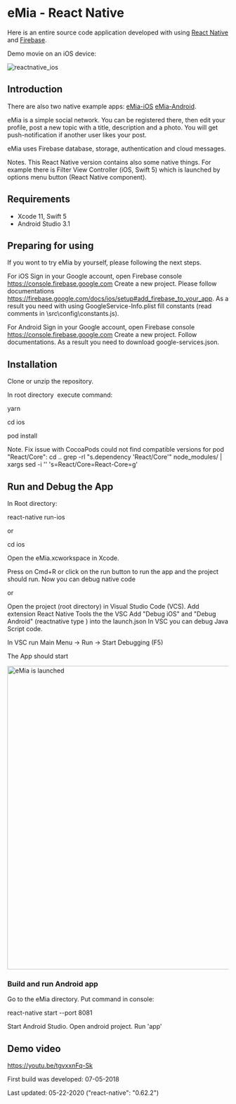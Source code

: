 # eMia - React Native

Here is an entire source code application developed with using [React Native](https://facebook.github.io/react-native/docs/getting-started.html) and [Firebase](https://firebase.google.com/docs/).

Demo movie on an iOS device: 

![reactnative_ios](https://user-images.githubusercontent.com/2775621/40759771-2bb84a6e-649c-11e8-86b2-be6e8ed46ad1.gif)

## Introduction

There are also two native example apps:
[eMia-iOS](https://github.com/SKrotkih/eMia-iOS)
[eMia-Android](https://github.com/SKrotkih/eMia-Android).

eMia is a simple social network. 
You can be registered there, then edit your profile, post a new topic with a title, description and a photo.
You will get  push-notification if another user likes your post.

eMia uses Firebase database, storage, authentication and cloud messages.

Notes. This React Native version contains also some native things. For example there is Filter View Controller (iOS, Swift 5) which is launched by options menu button (React Native  component).  

## Requirements

- Xcode 11, Swift 5
- Android Studio 3.1

## Preparing for using

If you wont to try eMia by yourself, please following the next steps.

For iOS
Sign in your Google account, open Firebase console https://console.firebase.google.com
Create a new project. Please follow documentations https://firebase.google.com/docs/ios/setup#add_firebase_to_your_app.
As a result you need with using GoogleService-Info.plist fill constants (read comments in \src\config\constants.js).

For Android
Sign in your Google account, open Firebase console https://console.firebase.google.com
Create a new project. Follow documentations. As a result you need to download google-services.json.

## Installation

Clone or unzip the repository.

In root directory  execute command:

yarn

cd ios

pod install

Note. Fix issue with CocoaPods could not find compatible versions for pod "React/Core":
cd ..
grep -rl "s.dependency 'React/Core'" node_modules/ | xargs sed -i '' 's=React/Core=React-Core=g'

## Run and Debug the App

In Root directory:

react-native run-ios

or

cd ios

Open the eMia.xcworkspace in Xcode.

Press on Cmd+R or click on the run button to run the app and the project should run.
Now you can debug native code

or

Open the project (root directory) in Visual Studio Code (VCS).
Add extension React Native Tools the the VSC
Add "Debug iOS" and "Debug Android" (reactnative type ) into the launch.json
In VSC you can debug Java Script code.

In VSC run Main Menu -> Run -> Start Debugging (F5)

The App should start

<img src="https://user-images.githubusercontent.com/2775621/81370480-f208a580-90fd-11ea-8482-5718e9b518c5.png" alt="eMia is launched" style="width: 690px;" />

### Build and run Android app

Go to the eMia directory. Put command in console:

react-native start --port 8081

Start Android Studio.  Open android project. Run 'app'

## Demo video

https://youtu.be/tgvxxnFq-Sk

First build was developed: 07-05-2018

Last updated: 05-22-2020  ("react-native": "0.62.2")
